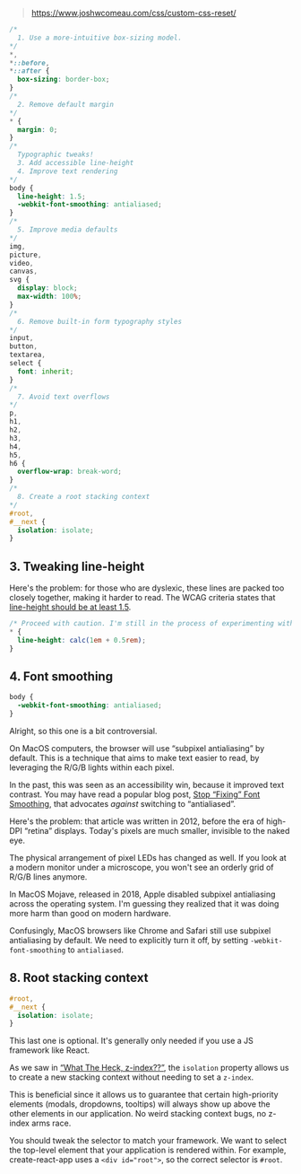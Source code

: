 
> https://www.joshwcomeau.com/css/custom-css-reset/

```css
/*
  1. Use a more-intuitive box-sizing model.
*/
*,
*::before,
*::after {
  box-sizing: border-box;
}
/*
  2. Remove default margin
*/
* {
  margin: 0;
}
/*
  Typographic tweaks!
  3. Add accessible line-height
  4. Improve text rendering
*/
body {
  line-height: 1.5;
  -webkit-font-smoothing: antialiased;
}
/*
  5. Improve media defaults
*/
img,
picture,
video,
canvas,
svg {
  display: block;
  max-width: 100%;
}
/*
  6. Remove built-in form typography styles
*/
input,
button,
textarea,
select {
  font: inherit;
}
/*
  7. Avoid text overflows
*/
p,
h1,
h2,
h3,
h4,
h5,
h6 {
  overflow-wrap: break-word;
}
/*
  8. Create a root stacking context
*/
#root,
#__next {
  isolation: isolate;
}
```

## 3. Tweaking line-height

Here's the problem: for those who are dyslexic, these lines are packed too closely together, making it harder to read. The WCAG criteria states that [line-height should be at least 1.5](https://www.w3.org/WAI/WCAG21/Understanding/text-spacing.html).

```css
/* Proceed with caution. I'm still in the process of experimenting with this one.x */
* {
  line-height: calc(1em + 0.5rem);
}
```

## 4. Font smoothing

```css
body {
  -webkit-font-smoothing: antialiased;
}
```

Alright, so this one is a bit controversial.

On MacOS computers, the browser will use “subpixel antialiasing” by default. This is a technique that aims to make text easier to read, by leveraging the R/G/B lights within each pixel.

In the past, this was seen as an accessibility win, because it improved text contrast. You may have read a popular blog post, [Stop “Fixing” Font Smoothing](https://usabilitypost.com/2012/11/05/stop-fixing-font-smoothing/), that advocates _against_ switching to “antialiased”.

Here's the problem: that article was written in 2012, before the era of high-DPI “retina” displays. Today's pixels are much smaller, invisible to the naked eye.

The physical arrangement of pixel LEDs has changed as well. If you look at a modern monitor under a microscope, you won't see an orderly grid of R/G/B lines anymore.

In MacOS Mojave, released in 2018, Apple disabled subpixel antialiasing across the operating system. I'm guessing they realized that it was doing more harm than good on modern hardware.

Confusingly, MacOS browsers like Chrome and Safari still use subpixel antialiasing by default. We need to explicitly turn it off, by setting `-webkit-font-smoothing` to `antialiased`.

## 8. Root stacking context

```css
#root,
#__next {
  isolation: isolate;
}
```

This last one is optional. It's generally only needed if you use a JS framework like React.

As we saw in [“What The Heck, z-index??”](https://www.joshwcomeau.com/css/stacking-contexts/), the `isolation` property allows us to create a new stacking context without needing to set a `z-index`.

This is beneficial since it allows us to guarantee that certain high-priority elements (modals, dropdowns, tooltips) will always show up above the other elements in our application. No weird stacking context bugs, no z-index arms race.

You should tweak the selector to match your framework. We want to select the top-level element that your application is rendered within. For example, create-react-app uses a `<div id="root">`, so the correct selector is `#root`.
